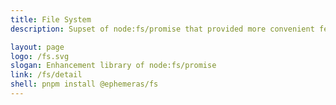 ```yaml
---
title: File System
description: Supset of node:fs/promise that provided more convenient features.

layout: page
logo: /fs.svg 
slogan: Enhancement library of node:fs/promise
link: /fs/detail
shell: pnpm install @ephemeras/fs
---
```


<!-- <p align="center" style="margin-top: 4rem">
  <img width="120" src="/fs.svg" alt="@ephemeras/fs"/>
</p>
<h3 align="center">Make development easier and more efficient
</h3>

![](https://img.shields.io/codecov/c/github/Kythuen/ephemeras?flag=fs) -->
<!-- 
## Introduce
`@ephemeras/fs` is a supset of node:fs/promise which provided more convenient features. -->
